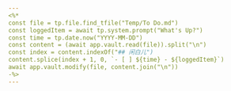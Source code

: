 ```yaml
---
<%*
const file = tp.file.find_tfile("Temp/To Do.md")
const loggedItem = await tp.system.prompt("What's Up?")
const time = tp.date.now("YYYY-MM-DD")
const content = (await app.vault.read(file)).split("\n")
const index = content.indexOf("## 闲白儿")
content.splice(index + 1, 0, `- [ ] ${time} - ${loggedItem}`)
await app.vault.modify(file, content.join("\n"))
-%>
---
```

